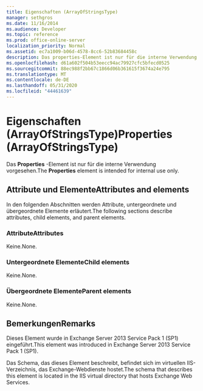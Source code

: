 ```yaml
---
title: Eigenschaften (ArrayOfStringsType)
manager: sethgros
ms.date: 11/16/2014
ms.audience: Developer
ms.topic: reference
ms.prod: office-online-server
localization_priority: Normal
ms.assetid: ec7a1009-b06d-4578-8cc6-52b83684458c
description: Das properties-Element ist nur für die interne Verwendung vorgesehen.
ms.openlocfilehash: d61a602f504b53eecc94ac79927cfc5bfecd0525
ms.sourcegitcommit: 88ec988f2bb67c1866d06b361615f3674a24e795
ms.translationtype: MT
ms.contentlocale: de-DE
ms.lasthandoff: 05/31/2020
ms.locfileid: "44461639"
---
```

# <a name="properties-arrayofstringstype"></a><span data-ttu-id="389a3-103">Eigenschaften (ArrayOfStringsType)</span><span class="sxs-lookup"><span data-stu-id="389a3-103">Properties (ArrayOfStringsType)</span></span>

<span data-ttu-id="389a3-104">Das **Properties** -Element ist nur für die interne Verwendung vorgesehen.</span><span class="sxs-lookup"><span data-stu-id="389a3-104">The **Properties** element is intended for internal use only.</span></span> 

## <a name="attributes-and-elements"></a><span data-ttu-id="389a3-105">Attribute und Elemente</span><span class="sxs-lookup"><span data-stu-id="389a3-105">Attributes and elements</span></span>

<span data-ttu-id="389a3-106">In den folgenden Abschnitten werden Attribute, untergeordnete und übergeordnete Elemente erläutert.</span><span class="sxs-lookup"><span data-stu-id="389a3-106">The following sections describe attributes, child elements, and parent elements.</span></span>
  
### <a name="attributes"></a><span data-ttu-id="389a3-107">Attribute</span><span class="sxs-lookup"><span data-stu-id="389a3-107">Attributes</span></span>

<span data-ttu-id="389a3-108">Keine.</span><span class="sxs-lookup"><span data-stu-id="389a3-108">None.</span></span>
  
### <a name="child-elements"></a><span data-ttu-id="389a3-109">Untergeordnete Elemente</span><span class="sxs-lookup"><span data-stu-id="389a3-109">Child elements</span></span>

<span data-ttu-id="389a3-110">Keine.</span><span class="sxs-lookup"><span data-stu-id="389a3-110">None.</span></span>
  
### <a name="parent-elements"></a><span data-ttu-id="389a3-111">Übergeordnete Elemente</span><span class="sxs-lookup"><span data-stu-id="389a3-111">Parent elements</span></span>

<span data-ttu-id="389a3-112">Keine.</span><span class="sxs-lookup"><span data-stu-id="389a3-112">None.</span></span>
  
## <a name="remarks"></a><span data-ttu-id="389a3-113">Bemerkungen</span><span class="sxs-lookup"><span data-stu-id="389a3-113">Remarks</span></span>

<span data-ttu-id="389a3-114">Dieses Element wurde in Exchange Server 2013 Service Pack 1 (SP1) eingeführt.</span><span class="sxs-lookup"><span data-stu-id="389a3-114">This element was introduced in Exchange Server 2013 Service Pack 1 (SP1).</span></span>
  
<span data-ttu-id="389a3-115">Das Schema, das dieses Element beschreibt, befindet sich im virtuellen IIS-Verzeichnis, das Exchange-Webdienste hostet.</span><span class="sxs-lookup"><span data-stu-id="389a3-115">The schema that describes this element is located in the IIS virtual directory that hosts Exchange Web Services.</span></span>
  

